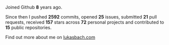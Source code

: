 Joined Github **8** years ago.

Since then I pushed **2592** commits, opened **25** issues, submitted **21** pull requests, received **157** stars across **72** personal projects and contributed to **15** public repositories.

Find out more about me on [lukasbach.com](https://lukasbach.com)
